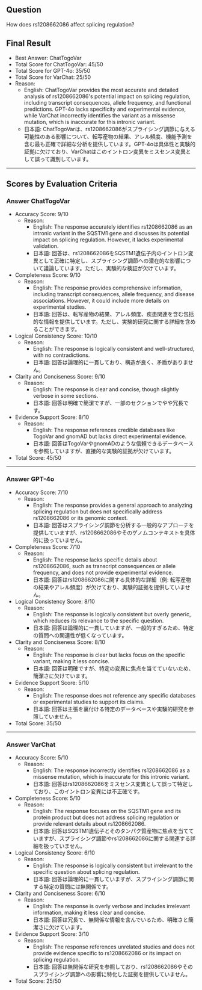 ## Question

How does rs1208662086 affect splicing regulation?

## Final Result

- Best Answer: ChatTogoVar
- Total Score for ChatTogoVar: 45/50
- Total Score for GPT-4o: 35/50
- Total Score for VarChat: 25/50
- Reason:
  - English: ChatTogoVar provides the most accurate and detailed analysis of rs1208662086's potential impact on splicing regulation, including transcript consequences, allele frequency, and functional predictions. GPT-4o lacks specificity and experimental evidence, while VarChat incorrectly identifies the variant as a missense mutation, which is inaccurate for this intronic variant.
  - 日本語: ChatTogoVarは、rs1208662086がスプライシング調節に与える可能性のある影響について、転写産物の結果、アレル頻度、機能予測を含む最も正確で詳細な分析を提供しています。GPT-4oは具体性と実験的証拠に欠けており、VarChatはこのイントロン変異をミスセンス変異として誤って識別しています。

---

## Scores by Evaluation Criteria

### Answer ChatTogoVar
- Accuracy Score: 9/10
  - Reason: 
    - English: The response accurately identifies rs1208662086 as an intronic variant in the SQSTM1 gene and discusses its potential impact on splicing regulation. However, it lacks experimental validation.
    - 日本語: 回答は、rs1208662086をSQSTM1遺伝子内のイントロン変異として正確に特定し、スプライシング調節への潜在的な影響について議論しています。ただし、実験的な検証が欠けています。
- Completeness Score: 9/10
  - Reason: 
    - English: The response provides comprehensive information, including transcript consequences, allele frequency, and disease associations. However, it could include more details on experimental studies.
    - 日本語: 回答は、転写産物の結果、アレル頻度、疾患関連を含む包括的な情報を提供しています。ただし、実験的研究に関する詳細を含めることができます。
- Logical Consistency Score: 10/10
  - Reason: 
    - English: The response is logically consistent and well-structured, with no contradictions.
    - 日本語: 回答は論理的に一貫しており、構造が良く、矛盾がありません。
- Clarity and Conciseness Score: 9/10
  - Reason: 
    - English: The response is clear and concise, though slightly verbose in some sections.
    - 日本語: 回答は明確で簡潔ですが、一部のセクションでやや冗長です。
- Evidence Support Score: 8/10
  - Reason: 
    - English: The response references credible databases like TogoVar and gnomAD but lacks direct experimental evidence.
    - 日本語: 回答はTogoVarやgnomADのような信頼できるデータベースを参照していますが、直接的な実験的証拠が欠けています。
- Total Score: 45/50

---

### Answer GPT-4o
- Accuracy Score: 7/10
  - Reason: 
    - English: The response provides a general approach to analyzing splicing regulation but does not specifically address rs1208662086 or its genomic context.
    - 日本語: 回答はスプライシング調節を分析する一般的なアプローチを提供していますが、rs1208662086やそのゲノムコンテキストを具体的に扱っていません。
- Completeness Score: 7/10
  - Reason: 
    - English: The response lacks specific details about rs1208662086, such as transcript consequences or allele frequency, and does not provide experimental evidence.
    - 日本語: 回答はrs1208662086に関する具体的な詳細（例: 転写産物の結果やアレル頻度）が欠けており、実験的証拠を提供していません。
- Logical Consistency Score: 8/10
  - Reason: 
    - English: The response is logically consistent but overly generic, which reduces its relevance to the specific question.
    - 日本語: 回答は論理的に一貫していますが、一般的すぎるため、特定の質問への関連性が低くなっています。
- Clarity and Conciseness Score: 8/10
  - Reason: 
    - English: The response is clear but lacks focus on the specific variant, making it less concise.
    - 日本語: 回答は明確ですが、特定の変異に焦点を当てていないため、簡潔さに欠けています。
- Evidence Support Score: 5/10
  - Reason: 
    - English: The response does not reference any specific databases or experimental studies to support its claims.
    - 日本語: 回答は主張を裏付ける特定のデータベースや実験的研究を参照していません。
- Total Score: 35/50

---

### Answer VarChat
- Accuracy Score: 5/10
  - Reason: 
    - English: The response incorrectly identifies rs1208662086 as a missense mutation, which is inaccurate for this intronic variant.
    - 日本語: 回答はrs1208662086をミスセンス変異として誤って特定しており、このイントロン変異には不正確です。
- Completeness Score: 5/10
  - Reason: 
    - English: The response focuses on the SQSTM1 gene and its protein product but does not address splicing regulation or provide relevant details about rs1208662086.
    - 日本語: 回答はSQSTM1遺伝子とそのタンパク質産物に焦点を当てていますが、スプライシング調節やrs1208662086に関する関連する詳細を扱っていません。
- Logical Consistency Score: 6/10
  - Reason: 
    - English: The response is logically consistent but irrelevant to the specific question about splicing regulation.
    - 日本語: 回答は論理的に一貫していますが、スプライシング調節に関する特定の質問には無関係です。
- Clarity and Conciseness Score: 6/10
  - Reason: 
    - English: The response is overly verbose and includes irrelevant information, making it less clear and concise.
    - 日本語: 回答は冗長で、無関係な情報を含んでいるため、明確さと簡潔さに欠けています。
- Evidence Support Score: 3/10
  - Reason: 
    - English: The response references unrelated studies and does not provide evidence specific to rs1208662086 or its impact on splicing regulation.
    - 日本語: 回答は無関係な研究を参照しており、rs1208662086やそのスプライシング調節への影響に特化した証拠を提供していません。
- Total Score: 25/50